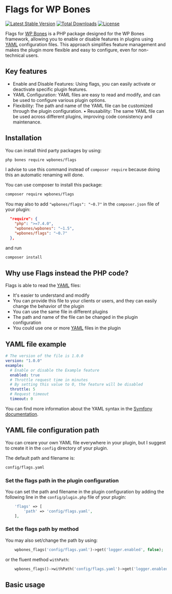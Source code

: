 # Flags for WP Bones


[![Latest Stable Version](https://poser.pugx.org/wpbones/flags/v/stable)](https://packagist.org/packages/wpbones/flags)
[![Total Downloads](https://poser.pugx.org/wpbones/flags/downloads)](https://packagist.org/packages/wpbones/flags)
[![License](https://poser.pugx.org/wpbones/flags/license)](https://packagist.org/packages/wpbones/flags)

Flags for [WP Bones](https://wpbones.vercel.app) is a PHP package designed for the WP Bones framework, allowing you to enable or disable features in plugins using [YAML](https://yaml.org/) configuration files.
This approach simplifies feature management and makes the plugin more flexible and easy to configure, even for non-technical users.


## Key features
 - Enable and Disable Features: Using flags, you can easily activate or deactivate specific plugin features.
 - YAML Configuration: YAML files are easy to read and modify, and can be used to configure various plugin options.
 - Flexibility: The path and name of the YAML file can be customized through the plugin configuration.
	•	Reusability: The same YAML file can be used across different plugins, improving code consistency and maintenance.


## Installation

You can install third party packages by using:

```sh
php bones require wpbones/flags
```

I advise to use this command instead of `composer require` because doing this an automatic renaming will done.

You can use composer to install this package:

```sh
composer require wpbones/flags
```

You may also to add `"wpbones/flags": "~0.7"` in the `composer.json` file of your plugin:

```json
  "require": {
    "php": ">=7.4.0",
    "wpbones/wpbones": "~1.5",
    "wpbones/flags": "~0.7"
  },
```

and run

```sh
composer install
```

## Why use Flags instead the PHP code?

Flags is able to read the [YAML](https://yaml.org/) files:

- It's easier to understand and modify
- You can provide this file to your clients or users, and they can easily change the behavior of the plugin
- You can use the same file in different plugins
- The path and name of the file can be changed in the plugin configuration
- You could use one or more [YAML](https://yaml.org/) files in the plugin

## YAML file example

```yaml
# The version of the file is 1.0.0
version: "1.0.0"
example:
  # Enable or disable the Example feature
  enabled: true
  # Throttle request time in minutes
  # By setting this value to 0, the feature will be disabled
  throttle: 5
  # Request timeout
  timeout: 0
```

You can find more information about the YAML syntax in the [Symfony documentation](https://symfony.com/doc/current/components/yaml.html).

## YAML file configuration path

You can creare your own YAML file everywhere in your plugin, but I suggest to create it in the `config` directory of your plugin.

The default path and filename is:

```sh
config/flags.yaml
```

### Set the flags path in the plugin configuration

You can set the path and filename in the plugin configuration by adding the following line in the `config/plugin.php` file of your plugin:

```php
    'flags' => [
        'path' => 'config/flags.yaml',
    ],
```

### Set the flags path by method

You may also set/change the path by using:

```php
    wpbones_flags('config/flags.yaml')->get('logger.enabled', false);
```

or the fluent method `withPath`:

```php
    wpbones_flags()->withPath('config/flags.yaml')->get('logger.enabled', false);
```

## Basic usage

